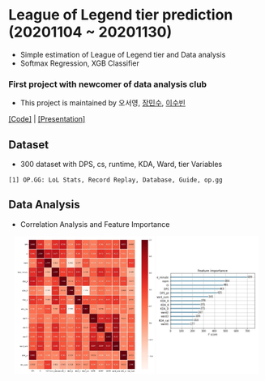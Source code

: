 # League of Legend tier prediction (20201104 ~ 20201130)  
- Simple estimation of League of Legend tier and Data analysis
- Softmax Regression, XGB Classifier  

### First project with newcomer of data analysis club
- This project is maintained by 오서영, [장민수](https://github.com/minsu1123), [이수빈](https://github.com/I-SUBIN)

[[Code]](https://github.com/OH-Seoyoung/League_of_Legend_tier_prediction/blob/master/League_of_Legends_tier_estimation.ipynb) | [[Presentation]](https://github.com/OH-Seoyoung/League_of_Legend_tier_prediction/blob/master/presentation.pdf)

## Dataset
- 300 dataset with DPS, cs, runtime, KDA, Ward, tier Variables
```
[1] OP.GG: LoL Stats, Record Replay, Database, Guide, op.gg
```

## Data Analysis  
- Correlation Analysis and Feature Importance  

<div align="center">
<img src="https://github.com/OH-Seoyoung/League_of_Legend_tier_prediction/blob/master/fig/correlation%20analysis.jpg?raw=True" width="55%">
<img src="https://github.com/OH-Seoyoung/League_of_Legend_tier_prediction/blob/master/fig/XGB%20Feature%20importance.jpg?raw=True" width="40%"> <br>
</div>  
